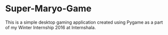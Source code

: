 # Super-Maryo-Game
This is a simple desktop gaming application created using Pygame as a part of my Winter Internship 2016 at Internshala.
